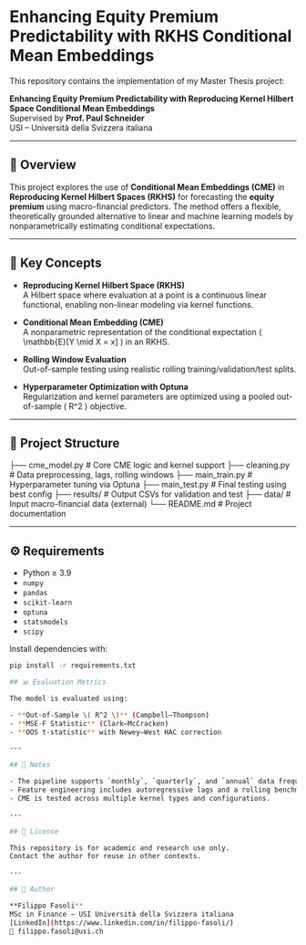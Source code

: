 # Enhancing Equity Premium Predictability with RKHS Conditional Mean Embeddings

This repository contains the implementation of my Master Thesis project:

**Enhancing Equity Premium Predictability with Reproducing Kernel Hilbert Space Conditional Mean Embeddings**  
Supervised by **Prof. Paul Schneider**  
USI – Università della Svizzera italiana

---

## 📘 Overview

This project explores the use of **Conditional Mean Embeddings (CME)** in **Reproducing Kernel Hilbert Spaces (RKHS)** for forecasting the **equity premium** using macro-financial predictors. The method offers a flexible, theoretically grounded alternative to linear and machine learning models by nonparametrically estimating conditional expectations.

---

## 🧠 Key Concepts

- **Reproducing Kernel Hilbert Space (RKHS)**  
  A Hilbert space where evaluation at a point is a continuous linear functional, enabling non-linear modeling via kernel functions.

- **Conditional Mean Embedding (CME)**  
  A nonparametric representation of the conditional expectation \( \mathbb{E}[Y \mid X = x] \) in an RKHS.

- **Rolling Window Evaluation**  
  Out-of-sample testing using realistic rolling training/validation/test splits.

- **Hyperparameter Optimization with Optuna**  
  Regularization and kernel parameters are optimized using a pooled out-of-sample \( R^2 \) objective.

---

## 📁 Project Structure

├── cme_model.py # Core CME logic and kernel support
├── cleaning.py # Data preprocessing, lags, rolling windows
├── main_train.py # Hyperparameter tuning via Optuna
├── main_test.py # Final testing using best config
├── results/ # Output CSVs for validation and test
├── data/ # Input macro-financial data (external)
└── README.md # Project documentation


---

## ⚙️ Requirements

- Python ≥ 3.9
- `numpy`
- `pandas`
- `scikit-learn`
- `optuna`
- `statsmodels`
- `scipy`

Install dependencies with:

```bash
pip install -r requirements.txt

## 📊 Evaluation Metrics

The model is evaluated using:

- **Out-of-Sample \( R^2 \)** (Campbell–Thompson)
- **MSE-F Statistic** (Clark–McCracken)
- **OOS t-statistic** with Newey–West HAC correction

---

## 📎 Notes

- The pipeline supports `monthly`, `quarterly`, and `annual` data frequencies.
- Feature engineering includes autoregressive lags and a rolling benchmark forecast.
- CME is tested across multiple kernel types and configurations.

---

## 📄 License

This repository is for academic and research use only.  
Contact the author for reuse in other contexts.

---

## 👤 Author

**Filippo Fasoli**  
MSc in Finance – USI Università della Svizzera italiana  
[LinkedIn](https://www.linkedin.com/in/filippo-fasoli/)  
📧 filippo.fasoli@usi.ch

